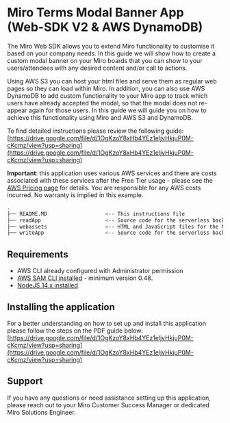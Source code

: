 # Miro Terms Modal Banner App (Web-SDK V2 & AWS DynamoDB)

The Miro Web SDK allows you to extend Miro functionality to customise it based on your company needs. In this guide we will show how to create a custom modal banner on your Miro boards that you can show to your users/attendees with any desired content and/or call to actions.

Using AWS S3 you can host your html files and serve them as regular web pages so they can load within Miro. In addition, you can also use AWS DynamoDB to add custom functionality to your Miro app to track which users have already accepted the modal, so that the modal does not re-appear again for those users. In this guide we will guide you on how to achieve this functionality using Miro and AWS S3 and DynamoDB.

To find detailed instructions please review the following guide:<br>
[https://drive.google.com/file/d/1OgKzoY8xHb4YEz1eljvHkjuP0M-cKcmz/view?usp=sharing](https://drive.google.com/file/d/1OgKzoY8xHb4YEz1eljvHkjuP0M-cKcmz/view?usp=sharing)

__Important__: this application uses various AWS services and there are costs associated with these services after the Free Tier usage - please see the [AWS Pricing page](https://aws.amazon.com/pricing/) for details. You are responsible for any AWS costs incurred. No warranty is implied in this example.

```bash
.
├── README.MD                   <-- This instructions file
├── readApp                     <-- Source code for the serverless backend ("Read" database Lambda function)
├── webassets                   <-- HTML and JavaScript files for the Miro app
├── writeApp                    <-- Source code for the serverless backend ("Write" database Lambda function)
```
## Requirements

* AWS CLI already configured with Administrator permission
* [AWS SAM CLI installed](https://docs.aws.amazon.com/serverless-application-model/latest/developerguide/serverless-sam-cli-install.html) - minimum version 0.48.
* [NodeJS 14.x installed](https://nodejs.org/en/download/)

## Installing the application

For a better understanding on how to set up and install this application please follow the steps on the PDF guide below:<br>
[https://drive.google.com/file/d/1OgKzoY8xHb4YEz1eljvHkjuP0M-cKcmz/view?usp=sharing](https://drive.google.com/file/d/1OgKzoY8xHb4YEz1eljvHkjuP0M-cKcmz/view?usp=sharing)

## Support

If you have any questions or need assistance setting up this application, please reach out to your Miro Customer Success Manager or dedicated Miro Solutions Engineer.
